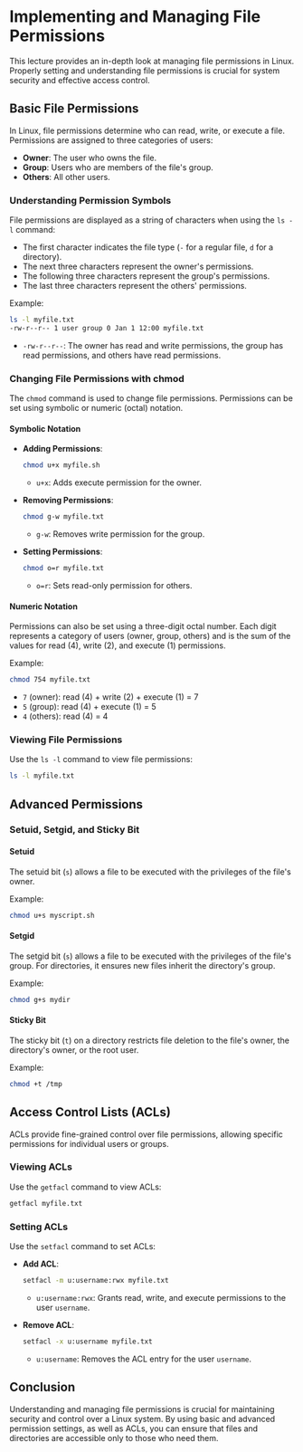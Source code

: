 # Implementing and Managing File Permissions

This lecture provides an in-depth look at managing file permissions in Linux. Properly setting and understanding file permissions is crucial for system security and effective access control.

## Basic File Permissions

In Linux, file permissions determine who can read, write, or execute a file. Permissions are assigned to three categories of users:
- **Owner**: The user who owns the file.
- **Group**: Users who are members of the file's group.
- **Others**: All other users.

### Understanding Permission Symbols

File permissions are displayed as a string of characters when using the `ls -l` command:
- The first character indicates the file type (`-` for a regular file, `d` for a directory).
- The next three characters represent the owner's permissions.
- The following three characters represent the group's permissions.
- The last three characters represent the others' permissions.

Example:
```bash
ls -l myfile.txt
-rw-r--r-- 1 user group 0 Jan 1 12:00 myfile.txt
```
- `-rw-r--r--`: The owner has read and write permissions, the group has read permissions, and others have read permissions.

### Changing File Permissions with chmod

The `chmod` command is used to change file permissions. Permissions can be set using symbolic or numeric (octal) notation.

#### Symbolic Notation

- **Adding Permissions**:
  ```bash
  chmod u+x myfile.sh
  ```
  - `u+x`: Adds execute permission for the owner.

- **Removing Permissions**:
  ```bash
  chmod g-w myfile.txt
  ```
  - `g-w`: Removes write permission for the group.

- **Setting Permissions**:
  ```bash
  chmod o=r myfile.txt
  ```
  - `o=r`: Sets read-only permission for others.

#### Numeric Notation

Permissions can also be set using a three-digit octal number. Each digit represents a category of users (owner, group, others) and is the sum of the values for read (4), write (2), and execute (1) permissions.

Example:
```bash
chmod 754 myfile.txt
```
- `7` (owner): read (4) + write (2) + execute (1) = 7
- `5` (group): read (4) + execute (1) = 5
- `4` (others): read (4) = 4

### Viewing File Permissions

Use the `ls -l` command to view file permissions:
```bash
ls -l myfile.txt
```

## Advanced Permissions

### Setuid, Setgid, and Sticky Bit

#### Setuid

The setuid bit (`s`) allows a file to be executed with the privileges of the file's owner.

Example:
```bash
chmod u+s myscript.sh
```

#### Setgid

The setgid bit (`s`) allows a file to be executed with the privileges of the file's group. For directories, it ensures new files inherit the directory's group.

Example:
```bash
chmod g+s mydir
```

#### Sticky Bit

The sticky bit (`t`) on a directory restricts file deletion to the file's owner, the directory's owner, or the root user.

Example:
```bash
chmod +t /tmp
```

## Access Control Lists (ACLs)

ACLs provide fine-grained control over file permissions, allowing specific permissions for individual users or groups.

### Viewing ACLs

Use the `getfacl` command to view ACLs:
```bash
getfacl myfile.txt
```

### Setting ACLs

Use the `setfacl` command to set ACLs:
- **Add ACL**:
  ```bash
  setfacl -m u:username:rwx myfile.txt
  ```
  - `u:username:rwx`: Grants read, write, and execute permissions to the user `username`.

- **Remove ACL**:
  ```bash
  setfacl -x u:username myfile.txt
  ```
  - `u:username`: Removes the ACL entry for the user `username`.

## Conclusion

Understanding and managing file permissions is crucial for maintaining security and control over a Linux system. By using basic and advanced permission settings, as well as ACLs, you can ensure that files and directories are accessible only to those who need them.